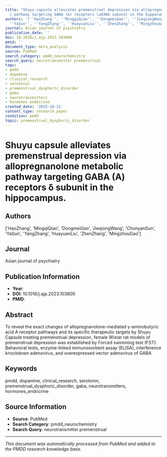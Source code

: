 ```yaml
---
title: "Shuyu capsule alleviates premenstrual depression via allopregnanolone metabolic\
  \ pathway targeting GABA (A) receptors \u03B4 subunit in the hippocampus."
authors: '[''HaoZhang'', ''MingqiQiao'', ''DongmeiGao'', ''JieqiongWang'', ''ChunyanSun'',
  ''YaSun'', ''YangZhang'', ''HuayuanLiu'', ''ZhenZhang'', ''MingzhouGao'']'
journal: Asian journal of psychiatry
publication_date: ''
doi: 10.1016/j.ajp.2023.103800
pmid: ''
document_type: meta_analysis
source: PubMed
search_category: pmdd_neurochemistry
search_query: neurotransmitter premenstrual
tags:
- pmdd
- dopamine
- clinical_research
- serotonin
- premenstrual_dysphoric_disorder
- gaba
- neurotransmitters
- hormones_endocrine
created_date: '2025-10-21'
content_type: research_paper
condition: pmdd
topic: premenstrual_dysphoric_disorder
---
```


# Shuyu capsule alleviates premenstrual depression via allopregnanolone metabolic pathway targeting GABA (A) receptors δ subunit in the hippocampus.

## Authors
['HaoZhang', 'MingqiQiao', 'DongmeiGao', 'JieqiongWang', 'ChunyanSun', 'YaSun', 'YangZhang', 'HuayuanLiu', 'ZhenZhang', 'MingzhouGao']

## Journal
Asian journal of psychiatry

## Publication Information
- **Year**: 
- **DOI**: 10.1016/j.ajp.2023.103800
- **PMID**: 

## Abstract
To reveal the exact changes of allopregnanolone-mediated γ-aminobutyric acid A receptor pathways and its specific therapeutic targets by Shuyu Capsule treating premenstrual depression, female Wistar rat models of premenstrual depression was established by Forced swimming test (FST). Behavioral tests, enzyme-linked immunosorbent assay (ELISA), interference knockdown adenovirus, and overexpressed vector adenovirus of GABA

## Keywords
pmdd, dopamine, clinical_research, serotonin, premenstrual_dysphoric_disorder, gaba, neurotransmitters, hormones_endocrine

## Source Information
- **Source**: PubMed
- **Search Category**: pmdd_neurochemistry
- **Search Query**: neurotransmitter premenstrual

---
*This document was automatically processed from PubMed and added to the PMDD research knowledge base.*
